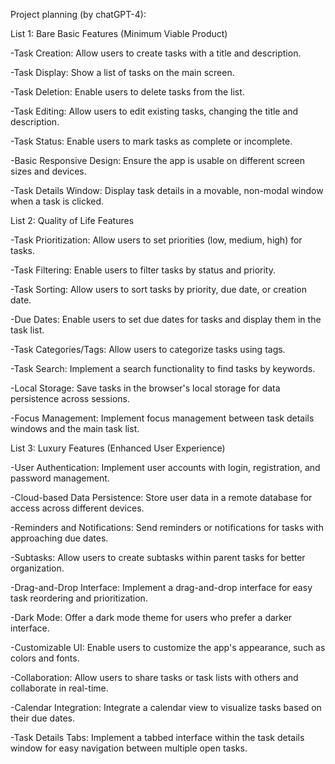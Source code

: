 Project planning (by chatGPT-4):

List 1: Bare Basic Features (Minimum Viable Product)

-Task Creation: Allow users to create tasks with a title and description.

-Task Display: Show a list of tasks on the main screen.

-Task Deletion: Enable users to delete tasks from the list.

-Task Editing: Allow users to edit existing tasks, changing the title and description.

-Task Status: Enable users to mark tasks as complete or incomplete.

-Basic Responsive Design: Ensure the app is usable on different screen sizes and devices.

-Task Details Window: Display task details in a movable, non-modal window when a task is clicked.


List 2: Quality of Life Features

-Task Prioritization: Allow users to set priorities (low, medium, high) for tasks.

-Task Filtering: Enable users to filter tasks by status and priority.

-Task Sorting: Allow users to sort tasks by priority, due date, or creation date.

-Due Dates: Enable users to set due dates for tasks and display them in the task list.

-Task Categories/Tags: Allow users to categorize tasks using tags.

-Task Search: Implement a search functionality to find tasks by keywords.

-Local Storage: Save tasks in the browser's local storage for data persistence across sessions.

-Focus Management: Implement focus management between task details windows and the main task list.

List 3: Luxury Features (Enhanced User Experience)

-User Authentication: Implement user accounts with login, registration, and password management.

-Cloud-based Data Persistence: Store user data in a remote database for access across different devices.

-Reminders and Notifications: Send reminders or notifications for tasks with approaching due dates.

-Subtasks: Allow users to create subtasks within parent tasks for better organization.

-Drag-and-Drop Interface: Implement a drag-and-drop interface for easy task reordering and prioritization.

-Dark Mode: Offer a dark mode theme for users who prefer a darker interface.

-Customizable UI: Enable users to customize the app's appearance, such as colors and fonts.

-Collaboration: Allow users to share tasks or task lists with others and collaborate in real-time.

-Calendar Integration: Integrate a calendar view to visualize tasks based on their due dates.

-Task Details Tabs: Implement a tabbed interface within the task details window for easy navigation between multiple open tasks.

